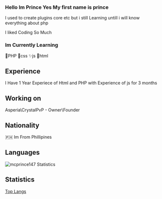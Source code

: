### Hello Im Prince Yes My first name is prince

I used to create plugins core etc but i still
Learning untill i will know everything about php

I liked Coding So Much

### Im Currently Learning
 🥉PHP
 🥈css
 ✨js
 🎉html

## Experience
 I Have 1 Year Experiece of Html and PHP with
 Experience of js for 3 months

## Working on
 
 Asperia\CrystalPvP - Owner\Founder
 
## Nationality
 🇵🇭 Im From Phillipines

## Languages
![mcprince147 Statistics](https://github-readme-stats.vercel.app/api/top-langs/?username=mcprince147&show_icons=true&theme=radical)

## Statistics
[Top Langs](https://github-readme-stats.vercel.app/api?username=mcprince147&count_private=true&show_icons=true&theme=radical)
